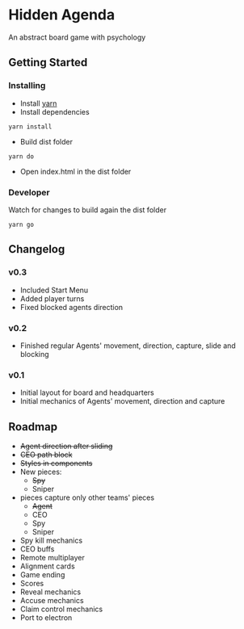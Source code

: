 # Hidden Agenda
An abstract board game with psychology

## Getting Started

### Installing
* Install [yarn](https://yarnpkg.com/en/docs/install)
* Install dependencies
```
yarn install
```
* Build dist folder
```
yarn do
```
* Open index.html in the dist folder

### Developer
Watch for changes to build again the dist folder
```
yarn go
```

## Changelog
### v0.3
* Included Start Menu
* Added player turns
* Fixed blocked agents direction

### v0.2
* Finished regular Agents' movement, direction, capture, slide and blocking

### v0.1
* Initial layout for board and headquarters
* Initial mechanics of Agents' movement, direction and capture

## Roadmap
* ~~Agent direction after sliding~~
* ~~CEO path block~~
* ~~Styles in components~~
* New pieces:
  * ~~Spy~~
  * Sniper
* pieces capture only other teams' pieces
  * ~~Agent~~
  * CEO
  * Spy
  * Sniper
* Spy kill mechanics
* CEO buffs
* Remote multiplayer
* Alignment cards
* Game ending
* Scores
* Reveal mechanics
* Accuse mechanics
* Claim control mechanics
* Port to electron
